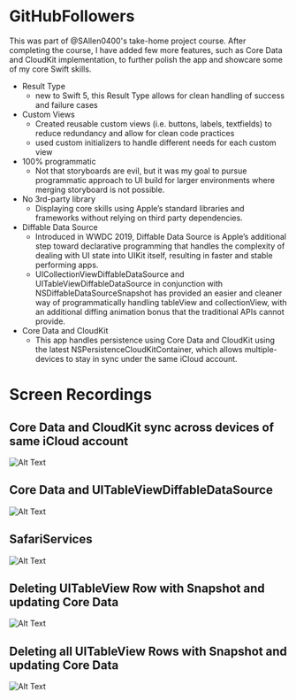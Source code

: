 # GitHubFollowers

This was part of @SAllen0400's take-home project course. After completing the course, I have added few more features, such as Core Data and CloudKit implementation, to further polish the app and showcare some of my core Swift skills.

* Result Type
    * new to Swift 5, this Result Type allows for clean handling of success and failure cases
* Custom Views
    * Created reusable custom views (i.e. buttons, labels, textfields) to reduce redundancy and allow for clean code practices
    * used custom initializers to handle different needs for each custom view
* 100% programmatic
    * Not that storyboards are evil, but it was my goal to pursue programmatic approach to UI build for larger environments where merging storyboard is not possible.
* No 3rd-party library
    * Displaying core skills using Apple’s standard libraries and frameworks without relying on third party dependencies.
* Diffable Data Source
    * Introduced in WWDC 2019, Diffable Data Source is Apple’s additional step toward declarative programming that handles the complexity of dealing with UI state into UIKit itself, resulting in faster and stable performing apps. 
    * UICollectionViewDiffableDataSource and UITableViewDiffableDataSource in conjunction with NSDiffableDataSourceSnapshot has provided an easier and cleaner way of programmatically handling tableView and collectionView, with an additional diffing animation bonus that the traditional APIs cannot provide.
* Core Data and CloudKit
    * This app handles persistence using Core Data and CloudKit using the latest NSPersistenceCloudKitContainer, which allows multiple-devices to stay in sync under the same iCloud account.
    

# Screen Recordings

## Core Data and CloudKit sync across devices of same iCloud account
![Alt Text](https://media.giphy.com/media/gKO2vbpLlJVzPRIQmQ/giphy.gif)

## Core Data and UITableViewDiffableDataSource
![Alt Text](https://media.giphy.com/media/H82jkCq5l5YcdH9XC5/giphy.gif)

## SafariServices
![Alt Text](https://media.giphy.com/media/MEk5d1akwmKVZpAnZR/giphy.gif)

## Deleting UITableView Row with Snapshot and updating Core Data
![Alt Text](https://media.giphy.com/media/S8MjUXWFP3DIifXDPB/giphy.gif)

## Deleting all UITableView Rows with Snapshot and updating Core Data
![Alt Text](https://media.giphy.com/media/Ka1e3EblOPWFfRJpOO/giphy.gif)

